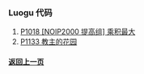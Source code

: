 ### Luogu 代码

1. [P1018 [NOIP2000 提高组] 乘积最大](https://coderbreakplus.github.io/website/mycode/Luogu/P1018/)
2. [P1133	教主的花园](https://coderbreakplus.github.io/website/mycode/Luogu/P1133/)

#### [返回上一页](https://coderbreakplus.github.io/website/mycode/)
